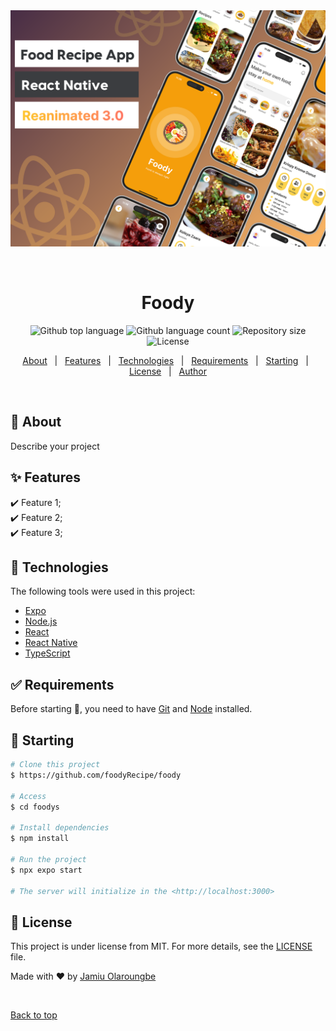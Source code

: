 <div align="center" id="top"> 
  <img src="./assets/images/read.png" alt="Foodys" />

  &#xa0;

  <!-- <a href="https://foodys.netlify.app">Demo</a> -->
</div>

<h1 align="center">Foody</h1>

<p align="center">
  <img alt="Github top language" src="https://img.shields.io/github/languages/top/{{YOUR_GITHUB_USERNAME}}/foodys?color=56BEB8">

  <img alt="Github language count" src="https://img.shields.io/github/languages/count/{{YOUR_GITHUB_USERNAME}}/foodys?color=56BEB8">

  <img alt="Repository size" src="https://img.shields.io/github/repo-size/{{YOUR_GITHUB_USERNAME}}/foodys?color=56BEB8">

  <img alt="License" src="https://img.shields.io/github/license/{{YOUR_GITHUB_USERNAME}}/foodys?color=56BEB8">

  <!-- <img alt="Github issues" src="https://img.shields.io/github/issues/{{YOUR_GITHUB_USERNAME}}/foodys?color=56BEB8" /> -->

  <!-- <img alt="Github forks" src="https://img.shields.io/github/forks/{{YOUR_GITHUB_USERNAME}}/foodys?color=56BEB8" /> -->

  <!-- <img alt="Github stars" src="https://img.shields.io/github/stars/{{YOUR_GITHUB_USERNAME}}/foodys?color=56BEB8" /> -->
</p>

<!-- Status -->

<!-- <h4 align="center"> 
	🚧  Foodys 🚀 Under construction...  🚧
</h4> 

<hr> -->

<p align="center">
  <a href="#dart-about">About</a> &#xa0; | &#xa0; 
  <a href="#sparkles-features">Features</a> &#xa0; | &#xa0;
  <a href="#rocket-technologies">Technologies</a> &#xa0; | &#xa0;
  <a href="#white_check_mark-requirements">Requirements</a> &#xa0; | &#xa0;
  <a href="#checkered_flag-starting">Starting</a> &#xa0; | &#xa0;
  <a href="#memo-license">License</a> &#xa0; | &#xa0;
  <a href="https://github.com/{{YOUR_GITHUB_USERNAME}}" target="_blank">Author</a>
</p>

<br>

## :dart: About ##

Describe your project

## :sparkles: Features ##

:heavy_check_mark: Feature 1;\
:heavy_check_mark: Feature 2;\
:heavy_check_mark: Feature 3;

## :rocket: Technologies ##

The following tools were used in this project:

- [Expo](https://expo.io/)
- [Node.js](https://nodejs.org/en/)
- [React](https://pt-br.reactjs.org/)
- [React Native](https://reactnative.dev/)
- [TypeScript](https://www.typescriptlang.org/)

## :white_check_mark: Requirements ##

Before starting :checkered_flag:, you need to have [Git](https://git-scm.com) and [Node](https://nodejs.org/en/) installed.

## :checkered_flag: Starting ##

```bash
# Clone this project
$ https://github.com/foodyRecipe/foody

# Access
$ cd foodys

# Install dependencies
$ npm install

# Run the project
$ npx expo start

# The server will initialize in the <http://localhost:3000>
```

## :memo: License ##

This project is under license from MIT. For more details, see the [LICENSE](LICENSE.md) file.


Made with :heart: by <a href="https://github.com/Abiodun-code" target="_blank">Jamiu Olaroungbe</a>

&#xa0;

<a href="#top">Back to top</a>
